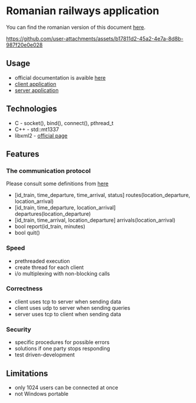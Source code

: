 # Romanian railways application

You can find the romanian version of this document [here](./docs/README_RO.md).

https://github.com/user-attachments/assets/b17811d2-45a2-4e7a-8d8b-987f20e0e028

## Usage

- official documentation is avaible [here](./docs/rr_raport.pdf)
- [client application](./client.c)
- [server application](./server.c)

## Technologies

- C - socket(), bind(), connect(), pthread_t
- C++ - std::mt1337
- libxml2 - [official page](https://gitlab.gnome.org/GNOME/libxml2)

## Features

### The communication protocol

Please consult some definitions from [here](./docs/brainstorm.md)

- [id_train, time_departure, time_arrival, status] routes(location_departure, location_arrival)
- [id_train, time_departure, location_arrival] departures(location_departure)
- [id_train, time_arrival, location_departure] arrivals(location_arrival)
- bool report(id_train, minutes)
- bool quit()

### Speed
	
- prethreaded execution
- create thread for each client
- i/o multiplexing with non-blocking calls

### Correctness

- client uses tcp to server when sending data
- client uses udp to server when sending queries
- server uses tcp to client when sending data

### Security

- specific procedures for possible errors
- solutions if one party stops responding
- test driven-development

## Limitations

- only 1024 users can be connected at once
- not Windows portable
